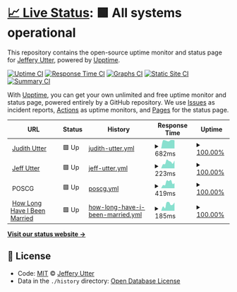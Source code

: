 # [📈 Live Status](https://jeffutter.github.io/upptime): <!--live status--> **🟩 All systems operational**

This repository contains the open-source uptime monitor and status page for [Jeffery Utter](https://jeffutter.github.io/upptime), powered by [Upptime](https://github.com/upptime/upptime).

[![Uptime CI](https://github.com/koj-co/upptime/workflows/Uptime%20CI/badge.svg)](https://github.com/koj-co/upptime/actions?query=workflow%3A%22Uptime+CI%22)
[![Response Time CI](https://github.com/koj-co/upptime/workflows/Response%20Time%20CI/badge.svg)](https://github.com/koj-co/upptime/actions?query=workflow%3A%22Response+Time+CI%22)
[![Graphs CI](https://github.com/koj-co/upptime/workflows/Graphs%20CI/badge.svg)](https://github.com/koj-co/upptime/actions?query=workflow%3A%22Graphs+CI%22)
[![Static Site CI](https://github.com/koj-co/upptime/workflows/Static%20Site%20CI/badge.svg)](https://github.com/koj-co/upptime/actions?query=workflow%3A%22Static+Site+CI%22)
[![Summary CI](https://github.com/koj-co/upptime/workflows/Summary%20CI/badge.svg)](https://github.com/koj-co/upptime/actions?query=workflow%3A%22Summary+CI%22)

With [Upptime](https://upptime.js.org), you can get your own unlimited and free uptime monitor and status page, powered entirely by a GitHub repository. We use [Issues](https://github.com/jeffutter/upptime/issues) as incident reports, [Actions](https://github.com/jeffutter/upptime/actions) as uptime monitors, and [Pages](https://jeffutter.github.io/upptime) for the status page.

<!--start: status pages-->
<!-- This summary is generated by Upptime (https://github.com/upptime/upptime) -->
<!-- Do not edit this manually, your changes will be overwritten -->
<!-- prettier-ignore -->
| URL | Status | History | Response Time | Uptime |
| --- | ------ | ------- | ------------- | ------ |
| <img alt="" src="https://icons.duckduckgo.com/ip3/judithutter.com.ico" height="13"> [Judith Utter](https://judithutter.com) | 🟩 Up | [judith-utter.yml](https://github.com/jeffutter/upptime/commits/HEAD/history/judith-utter.yml) | <details><summary><img alt="Response time graph" src="./graphs/judith-utter/response-time-week.png" height="20"> 682ms</summary><br><a href="https://jeffutter.github.io/upptime/history/judith-utter"><img alt="Response time 726" src="https://img.shields.io/endpoint?url=https%3A%2F%2Fraw.githubusercontent.com%2Fjeffutter%2Fupptime%2FHEAD%2Fapi%2Fjudith-utter%2Fresponse-time.json"></a><br><a href="https://jeffutter.github.io/upptime/history/judith-utter"><img alt="24-hour response time 499" src="https://img.shields.io/endpoint?url=https%3A%2F%2Fraw.githubusercontent.com%2Fjeffutter%2Fupptime%2FHEAD%2Fapi%2Fjudith-utter%2Fresponse-time-day.json"></a><br><a href="https://jeffutter.github.io/upptime/history/judith-utter"><img alt="7-day response time 682" src="https://img.shields.io/endpoint?url=https%3A%2F%2Fraw.githubusercontent.com%2Fjeffutter%2Fupptime%2FHEAD%2Fapi%2Fjudith-utter%2Fresponse-time-week.json"></a><br><a href="https://jeffutter.github.io/upptime/history/judith-utter"><img alt="30-day response time 691" src="https://img.shields.io/endpoint?url=https%3A%2F%2Fraw.githubusercontent.com%2Fjeffutter%2Fupptime%2FHEAD%2Fapi%2Fjudith-utter%2Fresponse-time-month.json"></a><br><a href="https://jeffutter.github.io/upptime/history/judith-utter"><img alt="1-year response time 735" src="https://img.shields.io/endpoint?url=https%3A%2F%2Fraw.githubusercontent.com%2Fjeffutter%2Fupptime%2FHEAD%2Fapi%2Fjudith-utter%2Fresponse-time-year.json"></a></details> | <details><summary><a href="https://jeffutter.github.io/upptime/history/judith-utter">100.00%</a></summary><a href="https://jeffutter.github.io/upptime/history/judith-utter"><img alt="All-time uptime 99.98%" src="https://img.shields.io/endpoint?url=https%3A%2F%2Fraw.githubusercontent.com%2Fjeffutter%2Fupptime%2FHEAD%2Fapi%2Fjudith-utter%2Fuptime.json"></a><br><a href="https://jeffutter.github.io/upptime/history/judith-utter"><img alt="24-hour uptime 100.00%" src="https://img.shields.io/endpoint?url=https%3A%2F%2Fraw.githubusercontent.com%2Fjeffutter%2Fupptime%2FHEAD%2Fapi%2Fjudith-utter%2Fuptime-day.json"></a><br><a href="https://jeffutter.github.io/upptime/history/judith-utter"><img alt="7-day uptime 100.00%" src="https://img.shields.io/endpoint?url=https%3A%2F%2Fraw.githubusercontent.com%2Fjeffutter%2Fupptime%2FHEAD%2Fapi%2Fjudith-utter%2Fuptime-week.json"></a><br><a href="https://jeffutter.github.io/upptime/history/judith-utter"><img alt="30-day uptime 100.00%" src="https://img.shields.io/endpoint?url=https%3A%2F%2Fraw.githubusercontent.com%2Fjeffutter%2Fupptime%2FHEAD%2Fapi%2Fjudith-utter%2Fuptime-month.json"></a><br><a href="https://jeffutter.github.io/upptime/history/judith-utter"><img alt="1-year uptime 100.00%" src="https://img.shields.io/endpoint?url=https%3A%2F%2Fraw.githubusercontent.com%2Fjeffutter%2Fupptime%2FHEAD%2Fapi%2Fjudith-utter%2Fuptime-year.json"></a></details>
| <img alt="" src="https://icons.duckduckgo.com/ip3/jeffutter.com.ico" height="13"> [Jeff Utter](https://jeffutter.com) | 🟩 Up | [jeff-utter.yml](https://github.com/jeffutter/upptime/commits/HEAD/history/jeff-utter.yml) | <details><summary><img alt="Response time graph" src="./graphs/jeff-utter/response-time-week.png" height="20"> 223ms</summary><br><a href="https://jeffutter.github.io/upptime/history/jeff-utter"><img alt="Response time 217" src="https://img.shields.io/endpoint?url=https%3A%2F%2Fraw.githubusercontent.com%2Fjeffutter%2Fupptime%2FHEAD%2Fapi%2Fjeff-utter%2Fresponse-time.json"></a><br><a href="https://jeffutter.github.io/upptime/history/jeff-utter"><img alt="24-hour response time 241" src="https://img.shields.io/endpoint?url=https%3A%2F%2Fraw.githubusercontent.com%2Fjeffutter%2Fupptime%2FHEAD%2Fapi%2Fjeff-utter%2Fresponse-time-day.json"></a><br><a href="https://jeffutter.github.io/upptime/history/jeff-utter"><img alt="7-day response time 223" src="https://img.shields.io/endpoint?url=https%3A%2F%2Fraw.githubusercontent.com%2Fjeffutter%2Fupptime%2FHEAD%2Fapi%2Fjeff-utter%2Fresponse-time-week.json"></a><br><a href="https://jeffutter.github.io/upptime/history/jeff-utter"><img alt="30-day response time 226" src="https://img.shields.io/endpoint?url=https%3A%2F%2Fraw.githubusercontent.com%2Fjeffutter%2Fupptime%2FHEAD%2Fapi%2Fjeff-utter%2Fresponse-time-month.json"></a><br><a href="https://jeffutter.github.io/upptime/history/jeff-utter"><img alt="1-year response time 219" src="https://img.shields.io/endpoint?url=https%3A%2F%2Fraw.githubusercontent.com%2Fjeffutter%2Fupptime%2FHEAD%2Fapi%2Fjeff-utter%2Fresponse-time-year.json"></a></details> | <details><summary><a href="https://jeffutter.github.io/upptime/history/jeff-utter">100.00%</a></summary><a href="https://jeffutter.github.io/upptime/history/jeff-utter"><img alt="All-time uptime 99.99%" src="https://img.shields.io/endpoint?url=https%3A%2F%2Fraw.githubusercontent.com%2Fjeffutter%2Fupptime%2FHEAD%2Fapi%2Fjeff-utter%2Fuptime.json"></a><br><a href="https://jeffutter.github.io/upptime/history/jeff-utter"><img alt="24-hour uptime 100.00%" src="https://img.shields.io/endpoint?url=https%3A%2F%2Fraw.githubusercontent.com%2Fjeffutter%2Fupptime%2FHEAD%2Fapi%2Fjeff-utter%2Fuptime-day.json"></a><br><a href="https://jeffutter.github.io/upptime/history/jeff-utter"><img alt="7-day uptime 100.00%" src="https://img.shields.io/endpoint?url=https%3A%2F%2Fraw.githubusercontent.com%2Fjeffutter%2Fupptime%2FHEAD%2Fapi%2Fjeff-utter%2Fuptime-week.json"></a><br><a href="https://jeffutter.github.io/upptime/history/jeff-utter"><img alt="30-day uptime 100.00%" src="https://img.shields.io/endpoint?url=https%3A%2F%2Fraw.githubusercontent.com%2Fjeffutter%2Fupptime%2FHEAD%2Fapi%2Fjeff-utter%2Fuptime-month.json"></a><br><a href="https://jeffutter.github.io/upptime/history/jeff-utter"><img alt="1-year uptime 99.99%" src="https://img.shields.io/endpoint?url=https%3A%2F%2Fraw.githubusercontent.com%2Fjeffutter%2Fupptime%2FHEAD%2Fapi%2Fjeff-utter%2Fuptime-year.json"></a></details>
| <img alt="" src="https://icons.duckduckgo.com/ip3/null.ico" height="13"> POSCG | 🟩 Up | [poscg.yml](https://github.com/jeffutter/upptime/commits/HEAD/history/poscg.yml) | <details><summary><img alt="Response time graph" src="./graphs/poscg/response-time-week.png" height="20"> 419ms</summary><br><a href="https://jeffutter.github.io/upptime/history/poscg"><img alt="Response time 625" src="https://img.shields.io/endpoint?url=https%3A%2F%2Fraw.githubusercontent.com%2Fjeffutter%2Fupptime%2FHEAD%2Fapi%2Fposcg%2Fresponse-time.json"></a><br><a href="https://jeffutter.github.io/upptime/history/poscg"><img alt="24-hour response time 552" src="https://img.shields.io/endpoint?url=https%3A%2F%2Fraw.githubusercontent.com%2Fjeffutter%2Fupptime%2FHEAD%2Fapi%2Fposcg%2Fresponse-time-day.json"></a><br><a href="https://jeffutter.github.io/upptime/history/poscg"><img alt="7-day response time 419" src="https://img.shields.io/endpoint?url=https%3A%2F%2Fraw.githubusercontent.com%2Fjeffutter%2Fupptime%2FHEAD%2Fapi%2Fposcg%2Fresponse-time-week.json"></a><br><a href="https://jeffutter.github.io/upptime/history/poscg"><img alt="30-day response time 504" src="https://img.shields.io/endpoint?url=https%3A%2F%2Fraw.githubusercontent.com%2Fjeffutter%2Fupptime%2FHEAD%2Fapi%2Fposcg%2Fresponse-time-month.json"></a><br><a href="https://jeffutter.github.io/upptime/history/poscg"><img alt="1-year response time 676" src="https://img.shields.io/endpoint?url=https%3A%2F%2Fraw.githubusercontent.com%2Fjeffutter%2Fupptime%2FHEAD%2Fapi%2Fposcg%2Fresponse-time-year.json"></a></details> | <details><summary><a href="https://jeffutter.github.io/upptime/history/poscg">100.00%</a></summary><a href="https://jeffutter.github.io/upptime/history/poscg"><img alt="All-time uptime 99.70%" src="https://img.shields.io/endpoint?url=https%3A%2F%2Fraw.githubusercontent.com%2Fjeffutter%2Fupptime%2FHEAD%2Fapi%2Fposcg%2Fuptime.json"></a><br><a href="https://jeffutter.github.io/upptime/history/poscg"><img alt="24-hour uptime 100.00%" src="https://img.shields.io/endpoint?url=https%3A%2F%2Fraw.githubusercontent.com%2Fjeffutter%2Fupptime%2FHEAD%2Fapi%2Fposcg%2Fuptime-day.json"></a><br><a href="https://jeffutter.github.io/upptime/history/poscg"><img alt="7-day uptime 100.00%" src="https://img.shields.io/endpoint?url=https%3A%2F%2Fraw.githubusercontent.com%2Fjeffutter%2Fupptime%2FHEAD%2Fapi%2Fposcg%2Fuptime-week.json"></a><br><a href="https://jeffutter.github.io/upptime/history/poscg"><img alt="30-day uptime 100.00%" src="https://img.shields.io/endpoint?url=https%3A%2F%2Fraw.githubusercontent.com%2Fjeffutter%2Fupptime%2FHEAD%2Fapi%2Fposcg%2Fuptime-month.json"></a><br><a href="https://jeffutter.github.io/upptime/history/poscg"><img alt="1-year uptime 98.91%" src="https://img.shields.io/endpoint?url=https%3A%2F%2Fraw.githubusercontent.com%2Fjeffutter%2Fupptime%2FHEAD%2Fapi%2Fposcg%2Fuptime-year.json"></a></details>
| <img alt="" src="https://icons.duckduckgo.com/ip3/howlonghaveibeenmarried.com.ico" height="13"> [How Long Have I Been Married](https://howlonghaveibeenmarried.com) | 🟩 Up | [how-long-have-i-been-married.yml](https://github.com/jeffutter/upptime/commits/HEAD/history/how-long-have-i-been-married.yml) | <details><summary><img alt="Response time graph" src="./graphs/how-long-have-i-been-married/response-time-week.png" height="20"> 185ms</summary><br><a href="https://jeffutter.github.io/upptime/history/how-long-have-i-been-married"><img alt="Response time 228" src="https://img.shields.io/endpoint?url=https%3A%2F%2Fraw.githubusercontent.com%2Fjeffutter%2Fupptime%2FHEAD%2Fapi%2Fhow-long-have-i-been-married%2Fresponse-time.json"></a><br><a href="https://jeffutter.github.io/upptime/history/how-long-have-i-been-married"><img alt="24-hour response time 176" src="https://img.shields.io/endpoint?url=https%3A%2F%2Fraw.githubusercontent.com%2Fjeffutter%2Fupptime%2FHEAD%2Fapi%2Fhow-long-have-i-been-married%2Fresponse-time-day.json"></a><br><a href="https://jeffutter.github.io/upptime/history/how-long-have-i-been-married"><img alt="7-day response time 185" src="https://img.shields.io/endpoint?url=https%3A%2F%2Fraw.githubusercontent.com%2Fjeffutter%2Fupptime%2FHEAD%2Fapi%2Fhow-long-have-i-been-married%2Fresponse-time-week.json"></a><br><a href="https://jeffutter.github.io/upptime/history/how-long-have-i-been-married"><img alt="30-day response time 229" src="https://img.shields.io/endpoint?url=https%3A%2F%2Fraw.githubusercontent.com%2Fjeffutter%2Fupptime%2FHEAD%2Fapi%2Fhow-long-have-i-been-married%2Fresponse-time-month.json"></a><br><a href="https://jeffutter.github.io/upptime/history/how-long-have-i-been-married"><img alt="1-year response time 235" src="https://img.shields.io/endpoint?url=https%3A%2F%2Fraw.githubusercontent.com%2Fjeffutter%2Fupptime%2FHEAD%2Fapi%2Fhow-long-have-i-been-married%2Fresponse-time-year.json"></a></details> | <details><summary><a href="https://jeffutter.github.io/upptime/history/how-long-have-i-been-married">100.00%</a></summary><a href="https://jeffutter.github.io/upptime/history/how-long-have-i-been-married"><img alt="All-time uptime 99.99%" src="https://img.shields.io/endpoint?url=https%3A%2F%2Fraw.githubusercontent.com%2Fjeffutter%2Fupptime%2FHEAD%2Fapi%2Fhow-long-have-i-been-married%2Fuptime.json"></a><br><a href="https://jeffutter.github.io/upptime/history/how-long-have-i-been-married"><img alt="24-hour uptime 100.00%" src="https://img.shields.io/endpoint?url=https%3A%2F%2Fraw.githubusercontent.com%2Fjeffutter%2Fupptime%2FHEAD%2Fapi%2Fhow-long-have-i-been-married%2Fuptime-day.json"></a><br><a href="https://jeffutter.github.io/upptime/history/how-long-have-i-been-married"><img alt="7-day uptime 100.00%" src="https://img.shields.io/endpoint?url=https%3A%2F%2Fraw.githubusercontent.com%2Fjeffutter%2Fupptime%2FHEAD%2Fapi%2Fhow-long-have-i-been-married%2Fuptime-week.json"></a><br><a href="https://jeffutter.github.io/upptime/history/how-long-have-i-been-married"><img alt="30-day uptime 100.00%" src="https://img.shields.io/endpoint?url=https%3A%2F%2Fraw.githubusercontent.com%2Fjeffutter%2Fupptime%2FHEAD%2Fapi%2Fhow-long-have-i-been-married%2Fuptime-month.json"></a><br><a href="https://jeffutter.github.io/upptime/history/how-long-have-i-been-married"><img alt="1-year uptime 99.99%" src="https://img.shields.io/endpoint?url=https%3A%2F%2Fraw.githubusercontent.com%2Fjeffutter%2Fupptime%2FHEAD%2Fapi%2Fhow-long-have-i-been-married%2Fuptime-year.json"></a></details>

<!--end: status pages-->

[**Visit our status website →**](https://jeffutter.github.io/upptime)

## 📄 License

- Code: [MIT](./LICENSE) © [Jeffery Utter](https://jeffutter.github.io/upptime)
- Data in the `./history` directory: [Open Database License](https://opendatacommons.org/licenses/odbl/1-0/)
